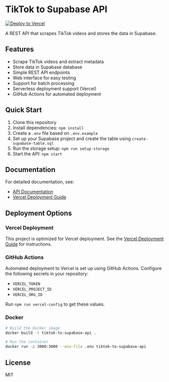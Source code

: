 # TikTok to Supabase API

[![Deploy to Vercel](https://github.com/Abuzaid911/tiktok-to-supabase-api/actions/workflows/vercel-deploy.yml/badge.svg)](https://github.com/Abuzaid911/tiktok-to-supabase-api/actions/workflows/vercel-deploy.yml)


A REST API that scrapes TikTok videos and stores the data in Supabase.

## Features

- Scrape TikTok videos and extract metadata
- Store data in Supabase database
- Simple REST API endpoints
- Web interface for easy testing
- Support for batch processing
- Serverless deployment support (Vercel)
- GitHub Actions for automated deployment

## Quick Start

1. Clone this repository
2. Install dependencies: `npm install`
3. Create a `.env` file based on `.env.example`
4. Set up your Supabase project and create the table using `create-supabase-table.sql`
5. Run the storage setup: `npm run setup-storage`
6. Start the API: `npm start`

## Documentation

For detailed documentation, see:

- [API Documentation](./API_README.md)
- [Vercel Deployment Guide](./VERCEL_DEPLOYMENT.md)

## Deployment Options

### Vercel Deployment

This project is optimized for Vercel deployment. See the [Vercel Deployment Guide](./VERCEL_DEPLOYMENT.md) for instructions.

### GitHub Actions

Automated deployment to Vercel is set up using GitHub Actions. Configure the following secrets in your repository:

- `VERCEL_TOKEN`
- `VERCEL_PROJECT_ID`
- `VERCEL_ORG_ID`

Run `npm run vercel-config` to get these values.

### Docker

```bash
# Build the Docker image
docker build -t tiktok-to-supabase-api .

# Run the container
docker run -p 3000:3000 --env-file .env tiktok-to-supabase-api
```

## License

MIT 